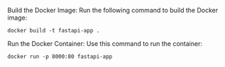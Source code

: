 
Build the Docker Image: Run the following command to build the Docker image:

`docker build -t fastapi-app .`

Run the Docker Container: Use this command to run the container:

`docker run -p 8000:80 fastapi-app`
